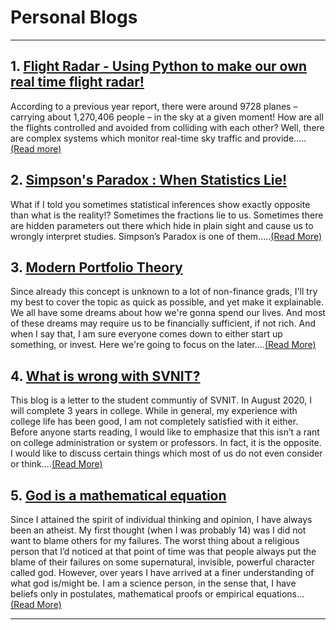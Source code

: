 # Personal Blogs

---

## 1. [Flight Radar - Using Python to make our own real time flight radar!](https://high-in-entropy.github.io/resume2/1flight-radar)
According to a previous year report, there were around 9728 planes – carrying about 1,270,406 people – in the sky at a given moment! How are all the flights controlled and avoided from colliding with each other? Well, there are complex systems which monitor real-time sky traffic and provide.....[(Read more)](https://high-in-entropy.github.io/resume2/1flight-radar)

## 2. [Simpson's Paradox : When Statistics Lie!](https://high-in-entropy.github.io/resume2/2simpsons_paradox)
What if I told you sometimes statistical inferences show exactly opposite than what is the reality!? Sometimes the fractions lie to us. Sometimes there are hidden parameters out there which hide in plain sight and cause us to wrongly interpret studies. Simpson’s Paradox is one of them.....[(Read More)](https://high-in-entropy.github.io/resume2/2simpsons_paradox)

## 3. [Modern Portfolio Theory](https://high-in-entropy.github.io/resume2/3mpt)
Since already this concept is unknown to a lot of non-finance grads, I'll try my best to cover the topic as quick as possible, and yet make it explainable. We all have some dreams about how we're gonna spend our lives. And most of these dreams may require us to be financially sufficient, if not rich. And when I say that, I am sure everyone comes down to either start up something, or invest. Here we're going to focus on the later....[(Read More)](https://high-in-entropy.github.io/resume2/3mpt)

## 4. [What is wrong with SVNIT?](https://high-in-entropy.github.io/resume2/3-what-is-wrong-with-svnit)
This blog is a letter to the student communtiy of SVNIT. In August 2020, I will complete 3 years in college. While in general, my experience with college life has been good, I am not completely satisfied with it either. Before anyone starts reading, I would like to emphasize that this isn’t a rant on college administration or system or professors. In fact, it is the opposite. I would like to discuss certain things which most of us do not even consider or think....[(Read More)](https://high-in-entropy.github.io/resume2/3-what-is-wrong-with-svnit)

## 5. [God is a mathematical equation](https://high-in-entropy.github.io/resume2/5_mathematical_god)
Since I attained the spirit of individual thinking and opinion, I have always been an atheist. My first thought (when I was probably 14) was I did not want to blame others for my failures. The worst thing about a religious person that I’d noticed at that point of time was that people always put the blame of their failures on some supernatural, invisible, powerful character called god. However, over years I have arrived at a finer understanding of what god is/might be. I am a science person, in the sense that, I have beliefs only in postulates, mathematical proofs or empirical equations...[(Read More)](https://high-in-entropy.github.io/resume2/5_mathematical_god)

---
